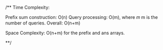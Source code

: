 /**
Time Complexity:

Prefix sum construction: 
O(n)
Query processing: 
O(m), where 
𝑚
m is the number of queries.
Overall: 
O(n+m)

Space Complexity:
O(n+m) for the prefix and ans arrays.

**/
